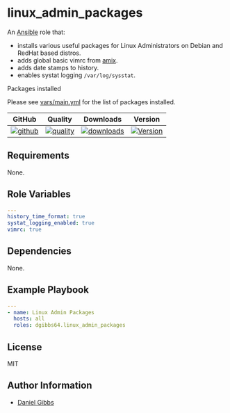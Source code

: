 # linux_admin_packages

An [Ansible](https://www.ansible.com) role that:

- installs various useful packages for Linux Administrators on Debian and RedHat based distros.
- adds global basic vimrc from [amix](https://github.com/amix/vimrc).
- adds date stamps to history.
- enables systat logging `/var/log/sysstat`.

Packages installed

Please see [vars/main.yml](https://github.com/dgibbs64/ansible-role-linux_admin_packages/blob/main/vars/main.yml) for the list of packages installed.

|GitHub|Quality|Downloads|Version|
|------|-------|---------|-------|
|[![github](https://github.com/dgibbs64/ansible-role-linux_admin_packages/workflows/Ansible%20Molecule/badge.svg)](https://github.com/robertdebock/ansible-role-bootstrap/actions)|[![quality](https://img.shields.io/ansible/quality/59358)](https://galaxy.ansible.com/dgibbs64/linux_admin_packages)|[![downloads](https://img.shields.io/ansible/role/d/59358)](https://galaxy.ansible.com/dgibbs64/linux_admin_packages)|[![Version](https://img.shields.io/github/release/dgibbs64/ansible-role-linux_admin_packages.svg)](https://github.com/dgibbs64/linux_admin_packages/releases/)|

## Requirements

None.

## Role Variables

```yaml
---
history_time_format: true
systat_logging_enabled: true
vimrc: true
```

## Dependencies

None.

## Example Playbook

```yaml
---
- name: Linux Admin Packages
  hosts: all
  roles: dgibbs64.linux_admin_packages
```

## License

MIT

## Author Information

- [Daniel Gibbs](https://danielgibbs.co.uk)
